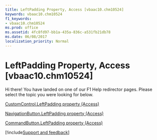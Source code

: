 ```yaml
---
title: LeftPadding Property, Access [vbaac10.chm10524]
keywords: vbaac10.chm10524
f1_keywords:
- vbaac10.chm10524
ms.prod: office
ms.assetid: 4fc8fd97-bb1a-435a-836c-a531fb21db78
ms.date: 06/08/2017
localization_priority: Normal
---
```



# LeftPadding Property, Access [vbaac10.chm10524]

Hi there! You have landed on one of our F1 Help redirector pages. Please select the topic you were looking for below.

[CustomControl.LeftPadding property (Access)](https://msdn.microsoft.com/library/5beaff4a-d129-6039-4552-3afe589bae03%28Office.15%29.aspx)

[NavigationButton.LeftPadding property (Access)](https://msdn.microsoft.com/library/9b0fac0b-4ffd-8c83-5d7f-bdfd6f3c8c9a%28Office.15%29.aspx)

[CommandButton.LeftPadding property (Access)](https://msdn.microsoft.com/library/a94afdff-4615-529e-04de-fcf3d9e63d2d%28Office.15%29.aspx)

[!include[Support and feedback](~/includes/feedback-boilerplate.md)]